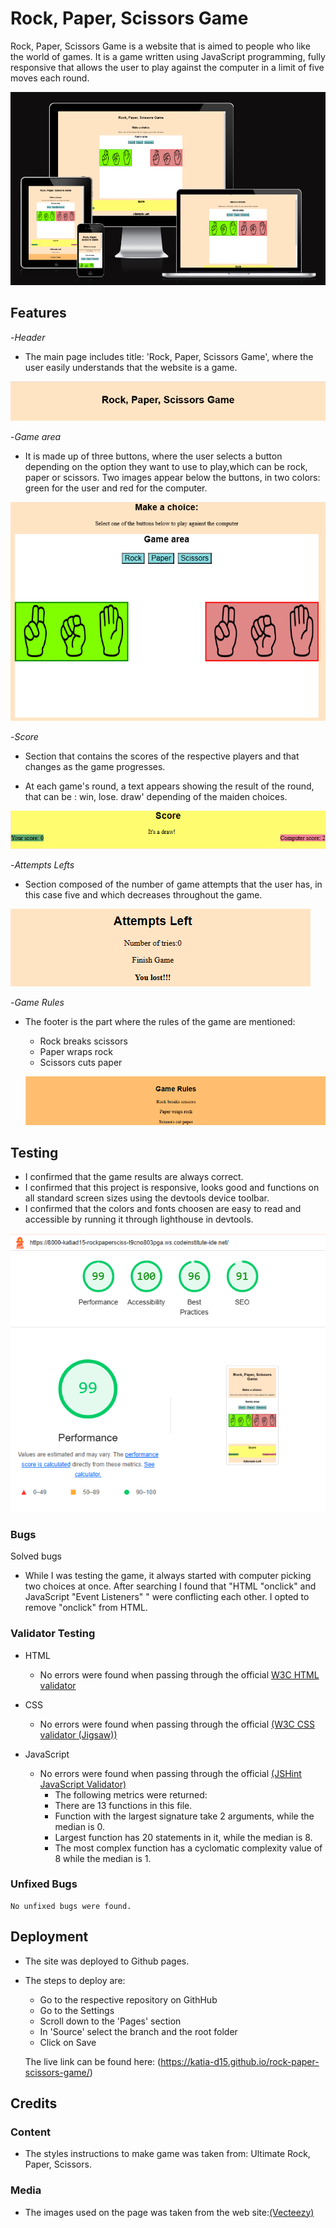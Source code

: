 # Rock, Paper, Scissors Game

Rock, Paper, Scissors Game is a website that is aimed to people who like the world of games.
It is a game written using JavaScript programming, fully responsive that allows the user to play against the computer in a limit of five moves each round.

![Website Screeshot](assets/images/website-screenshot.png)


## Features

-_Header_

- The main page includes title: 'Rock, Paper, Scissors Game', where the user easily understands that the website is a game.

![Header](assets/images/header-screenshot.png)

-_Game area_

- It is made up of three buttons, where the user selects a button depending on the option they want to use to play,which can be rock, paper or scissors. Two images appear below the buttons, in two colors: green for the user and red for the computer.

![Game area](assets/images/game-area-screenshot.png)

-_Score_

- Section that contains the scores of the respective players and that changes as the game progresses.

- At each game's round, a text appears showing the result of the round, that can be : win, lose. draw' depending of the maiden choices.

![Score](assets/images/score-screenshot.png)

-_Attempts Lefts_

- Section composed of the number of game attempts that the user has, in this case five and which decreases throughout the game.

![Attempts Lefts](assets/images/attempts-left-screenshot.png)


-_Game Rules_

- The footer is the part where the rules of the game are mentioned:
  - Rock breaks scissors
  - Paper wraps rock
  - Scissors cuts paper

  ![Game Rules](assets/images/footer-screenshot.png)

## Testing


- I confirmed that the game results are always correct.
- I confirmed that this project is responsive, looks good and functions on all standard screen sizes using the devtools device toolbar.
- I confirmed that the colors and fonts choosen are easy to read and accessible by running it through lighthouse in devtools.

![Lighthouse](assets/images/lighthouse-screenshot.png)

### Bugs
  Solved bugs
- While I was testing the game, it always started with computer picking two choices at once. After searching I found that "HTML "onclick" and JavaScript "Event Listeners" "  were conflicting each other. I opted to remove "onclick" from HTML.

### Validator Testing

- HTML
    - No errors were found when passing through the official [W3C HTML validator](https://validator.w3.org/nu/#textarea)

- CSS 
    - No errors were found when passing through the official [(W3C CSS validator (Jigsaw))](https://jigsaw.w3.org/css-validator/#validate_by_input)
    
- JavaScript
  - No errors were found when passing through the official [(JSHint JavaScript Validator)](https://jshint.com/)
     - The following metrics were returned:
     - There are 13 functions in this file.
     - Function with the largest signature take 2 arguments, while the median is 0.
     - Largest function has 20 statements in it, while the median is 8.
     - The most complex function has a cyclomatic complexity value of 8 while the median is 1.


### Unfixed Bugs
    No unfixed bugs were found.


## Deployment

- The site was deployed to Github pages.
- The steps to deploy are:
  - Go to the respective repository on GithHub
  - Go to the Settings
  - Scroll down to the 'Pages' section
  - In 'Source' select the branch and the root folder
  - Click on Save

  The live link can be found here: (https://katia-d15.github.io/rock-paper-scissors-game/)


## Credits


### Content

- The styles instructions to make game was taken from: Ultimate Rock, Paper, Scissors.


### Media

- The images used on the page was taken from the web site:[(Vecteezy)](https://www.vecteezy.com/vector-art/3027817-rock-paper-scissors-hand-gesture)
